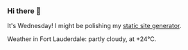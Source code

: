 ### Hi there :wave:

It's Wednesday! I might be polishing my [static site generator](https://github.com/bewuethr/pandoc-bash-blog).

Weather in Fort Lauderdale: partly cloudy, at +24°C.
